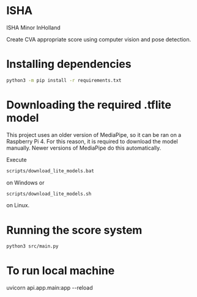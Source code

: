 # ISHA

ISHA Minor InHolland

Create CVA appropriate score using computer vision and pose detection.

# Installing dependencies

```sh
python3 -m pip install -r requirements.txt
```

# Downloading the required .tflite model

This project uses an older version of MediaPipe, so it can be ran on a Raspberry Pi 4. For this reason, it is required to download the model manually. Newer versions of MediaPipe do this automatically.

Execute

```sh
scripts/download_lite_models.bat
```

on Windows or

```bash
scripts/download_lite_models.sh
```

on Linux.

# Running the score system

```sh
python3 src/main.py
```

# To run local machine
uvicorn api.app.main:app --reload
